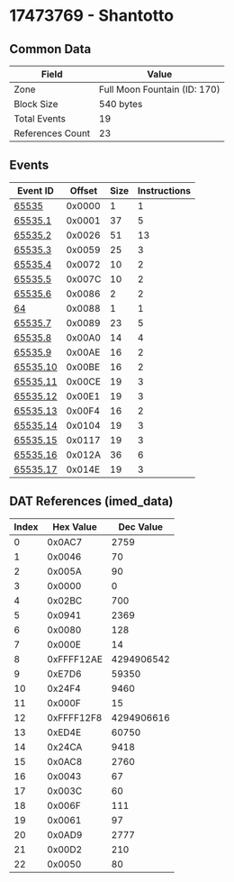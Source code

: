 # 17473769 - Shantotto

## Common Data

| Field            | Value                        |
|------------------|------------------------------|
| Zone             | Full Moon Fountain (ID: 170) |
| Block Size       | 540 bytes                    |
| Total Events     | 19                           |
| References Count | 23                           |

## Events

| Event ID                  | Offset   |   Size |   Instructions |
|---------------------------|----------|--------|----------------|
| [65535](./65535.md)       | 0x0000   |      1 |              1 |
| [65535.1](./65535.1.md)   | 0x0001   |     37 |              5 |
| [65535.2](./65535.2.md)   | 0x0026   |     51 |             13 |
| [65535.3](./65535.3.md)   | 0x0059   |     25 |              3 |
| [65535.4](./65535.4.md)   | 0x0072   |     10 |              2 |
| [65535.5](./65535.5.md)   | 0x007C   |     10 |              2 |
| [65535.6](./65535.6.md)   | 0x0086   |      2 |              2 |
| [64](./64.md)             | 0x0088   |      1 |              1 |
| [65535.7](./65535.7.md)   | 0x0089   |     23 |              5 |
| [65535.8](./65535.8.md)   | 0x00A0   |     14 |              4 |
| [65535.9](./65535.9.md)   | 0x00AE   |     16 |              2 |
| [65535.10](./65535.10.md) | 0x00BE   |     16 |              2 |
| [65535.11](./65535.11.md) | 0x00CE   |     19 |              3 |
| [65535.12](./65535.12.md) | 0x00E1   |     19 |              3 |
| [65535.13](./65535.13.md) | 0x00F4   |     16 |              2 |
| [65535.14](./65535.14.md) | 0x0104   |     19 |              3 |
| [65535.15](./65535.15.md) | 0x0117   |     19 |              3 |
| [65535.16](./65535.16.md) | 0x012A   |     36 |              6 |
| [65535.17](./65535.17.md) | 0x014E   |     19 |              3 |

## DAT References (imed_data)

|   Index | Hex Value   |   Dec Value |
|---------|-------------|-------------|
|       0 | 0x0AC7      |        2759 |
|       1 | 0x0046      |          70 |
|       2 | 0x005A      |          90 |
|       3 | 0x0000      |           0 |
|       4 | 0x02BC      |         700 |
|       5 | 0x0941      |        2369 |
|       6 | 0x0080      |         128 |
|       7 | 0x000E      |          14 |
|       8 | 0xFFFF12AE  |  4294906542 |
|       9 | 0xE7D6      |       59350 |
|      10 | 0x24F4      |        9460 |
|      11 | 0x000F      |          15 |
|      12 | 0xFFFF12F8  |  4294906616 |
|      13 | 0xED4E      |       60750 |
|      14 | 0x24CA      |        9418 |
|      15 | 0x0AC8      |        2760 |
|      16 | 0x0043      |          67 |
|      17 | 0x003C      |          60 |
|      18 | 0x006F      |         111 |
|      19 | 0x0061      |          97 |
|      20 | 0x0AD9      |        2777 |
|      21 | 0x00D2      |         210 |
|      22 | 0x0050      |          80 |

